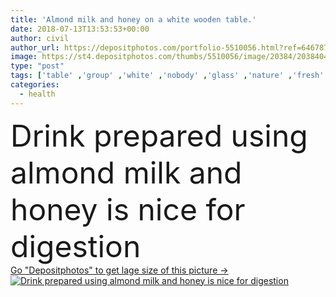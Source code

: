 ```yaml
---
title: 'Almond milk and honey on a white wooden table.'
date: 2018-07-13T13:53:53+00:00
author: civil
author_url: https://depositphotos.com/portfolio-5510056.html?ref=64678756
image: https://st4.depositphotos.com/thumbs/5510056/image/20384/203840458/api_thumb_450.jpg?forcejpeg=true
type: "post"
tags: ['table' ,'group' ,'white' ,'nobody' ,'glass' ,'nature' ,'fresh' ,'detail' ,'liquid' ,'vertical' ,'energy' ,'health' ,'healthy' ,'natural' ,'seed' ,'brown' ,'raw' ,'food' ,'wooden' ,'ingredient' ,'protein' ,'edible' ,'diet' ,'tasty' ,'drink' ,'eating' ,'nutrition' ,'smooth' ,'eat' ,'vegetarian' ,'product' ,'gourmet' ,'beverage' ,'organic' ,'bottle' ,'milk' ,'wood' ,'dairy' ,'alternative' ,'almond' ,'nut' ,'jug' ,'vegan' ,'superfood' ,'calcium' ,'almonds' ]
categories: 
  - health
---
```

<div aling="center">
            <font size="60"> Drink prepared using almond milk and honey is nice for digestion</font>   
</div>
<div>
    <a href='https://depositphotos.com/203840458/stock-photo-almond-milk-and-honey-on.html?ref=64678756' target=_blank > Go "Depositphotos" to get lage size of this picture ->
        <img href='https://depositphotos.com/203840458/stock-photo-almond-milk-and-honey-on.html?ref=64678756' src='https://st4.depositphotos.com/5510056/20384/i/950/depositphotos_203840458-stock-photo-almond-milk-and-honey-on.jpg?forcejpeg=true' alt='Drink prepared using almond milk and honey is nice for digestion' >
    </a>
</div>
